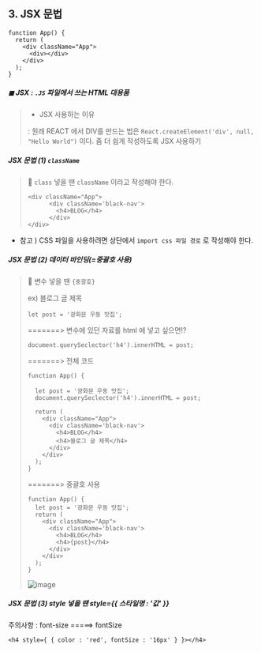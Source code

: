 ## 3. JSX 문법 

```react
function App() {
  return (
    <div className="App">
      <div></div>
    </div>
  );
}
```

##### ◼ JSX : `.JS` 파일에서 쓰는 HTML 대용품 

> * JSX 사용하는 이유 
>
> : 원래 REACT 에서 DIV를 만드는 법은 `React.createElement('div', null, "Hello World")` 이다. 좀 더 쉽게 작성하도록 JSX 사용하기 

##### JSX 문법 (1) `className` 

> 🔻 `class` 넣을 땐 `className` 이라고 작성해야 한다. 
>
> ```react
> <div className="App">
>       <div className='black-nav'>
>         <h4>BLOG</h4>
>       </div>
> </div>
> ```

* 참고 ) CSS 파일을 사용하려면 상단에서 `import css 파일 경로` 로 작성해야 한다. 

##### JSX 문법 (2) 데이터 바인딩(=중괄호 사용)

> 🔻 변수 넣을 땐 `{중괄호}` 
>
> ex) 블로그 글 제목 
>
> ```react
> let post = '광화문 우동 맛집';
> ```
>
> =======> 변수에 있던 자료를 html 에 넣고 싶으면!?
>
> ```react
> document.querySeclector('h4').innerHTML = post;
> ```
>
> =======> 전체 코드 
>
> ```react
> function App() {
> 
>   let post = '광화문 우동 맛집';
>   document.querySeclector('h4').innerHTML = post;
> 
>   return (
>     <div className="App">
>       <div className='black-nav'>
>         <h4>BLOG</h4>
>         <h4>블로그 글 제목</h4>
>       </div>
>     </div>
>   );
> }
> ```
>
> =======> 중괄호 사용 
>
> ```react
> function App() {
>   let post = '광화문 우동 맛집';
>   return (
>     <div className="App">
>       <div className='black-nav'>
>         <h4>BLOG</h4>
>         <h4>{post}</h4>
>       </div>
>     </div>
>   );
> }
> ```
>
> ![image](https://github.com/oiosu/React-PJT/assets/99783474/d3cd0a50-8095-4c86-b252-debe10102f2e)


##### JSX 문법 (3)  style 넣을 땐 style={{ 스타일명 : '값' }}

주의사항 : font-size =====> fontSize

```react
<h4 style={ { color : 'red', fontSize : '16px' } }></h4>
```


